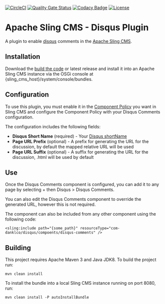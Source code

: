 <!--
 * Copyright (C) 2019 Dan Klco
 *
 * Licensed under the Apache License, Version 2.0 (the "License");
 * you may not use this file except in compliance with the License.
 * You may obtain a copy of the License at
 *
 *      http://www.apache.org/licenses/LICENSE-2.0
 *
 * Unless required by applicable law or agreed to in writing, software
 * distributed under the License is distributed on an "AS IS" BASIS,
 * WITHOUT WARRANTIES OR CONDITIONS OF ANY KIND, either express or implied.
 * See the License for the specific language governing permissions and
 * limitations under the License.
 -->

[![CircleCI](https://circleci.com/gh/klcodanr/slingcms-disqus-plugin.svg?style=svg)](https://circleci.com/gh/klcodanr/slingcms-disqus-plugin)
[![Quality Gate Status](https://sonarcloud.io/api/project_badges/measure?project=slingcms-disqus-plugin&metric=alert_status)](https://sonarcloud.io/dashboard?id=slingcms-disqus-plugin)
[![Codacy Badge](https://api.codacy.com/project/badge/Grade/8dc8e104315140f0b07cf494039a3160)](https://www.codacy.com/manual/klcodanr/slingcms-disqus-plugin?utm_source=github.com&amp;utm_medium=referral&amp;utm_content=klcodanr/slingcms-disqus-plugin&amp;utm_campaign=Badge_Grade)
[![License](https://img.shields.io/badge/License-Apache%202.0-blue.svg)](https://www.apache.org/licenses/LICENSE-2.0)

# Apache Sling CMS - Disqus Plugin

A plugin to enable [disqus](https://disqus.com) comments in  the
[Apache Sling CMS](https://github.com/apache/org-apache-sling-app-cms).

## Installation

Download the [build the code](#building) or latest release and install it into an
Apache Sling CMS instance via the OSGi console at {sling_cms_host}/system/console/bundles.

## Configuration

To use this plugin, you must enable it in the [Component Policy](https://github.com/apache/sling-org-apache-sling-app-cms/blob/master/docs/component-policy.md)
you want in Sling CMS and configure the Component Policy with your Disqus Comments configuration.

The configuration includes the following fields:

- **Disqus Short Name** (required) - Your [Disqus shortName](https://help.disqus.com/en/articles/1717111-what-s-a-shortname)
- **Page URL Prefix** (optional) - A prefix for generating the URL for the discussion, by default the mapped relative URL will be used
- **Page URL Suffix** (optional) - A suffix for generating the URL for the discussion, .html will be used by default

## Use

Once the Disqus Comments component is configured, you can add it to any page by selecting + then Disqus > Disqus Comments.

You can also edit the Disqus Comments component to override the generated URL, however this is not required.

The component can also be included from any other component using the following code:

  `<sling:include path="{some_path}" resourceType="com-danklco/disqus/compoents/disqus-comments" />`

## Building

This project requires Apache Maven 3 and Java JDK8. To build the project run:

`mvn clean install`

To install the bundle into a local Sling CMS instance running on port 8080, run:

`mvn clean install -P autoInstallBundle`
